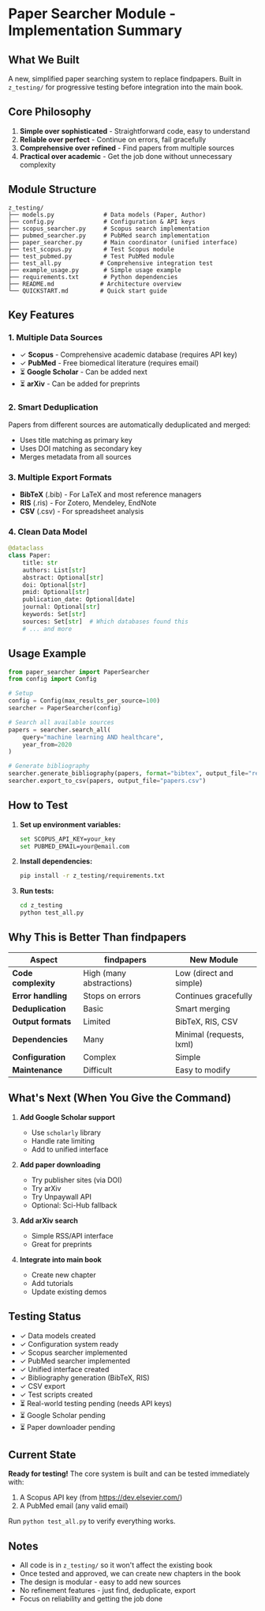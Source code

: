 # Paper Searcher Module - Implementation Summary

## What We Built

A new, simplified paper searching system to replace findpapers. Built in `z_testing/` for progressive testing before integration into the main book.

## Core Philosophy

1. **Simple over sophisticated** - Straightforward code, easy to understand
2. **Reliable over perfect** - Continue on errors, fail gracefully
3. **Comprehensive over refined** - Find papers from multiple sources
4. **Practical over academic** - Get the job done without unnecessary complexity

## Module Structure

```
z_testing/
├── models.py              # Data models (Paper, Author)
├── config.py              # Configuration & API keys
├── scopus_searcher.py     # Scopus search implementation
├── pubmed_searcher.py     # PubMed search implementation
├── paper_searcher.py      # Main coordinator (unified interface)
├── test_scopus.py         # Test Scopus module
├── test_pubmed.py         # Test PubMed module
├── test_all.py           # Comprehensive integration test
├── example_usage.py       # Simple usage example
├── requirements.txt       # Python dependencies
├── README.md             # Architecture overview
└── QUICKSTART.md         # Quick start guide
```

## Key Features

### 1. Multiple Data Sources
- ✓ **Scopus** - Comprehensive academic database (requires API key)
- ✓ **PubMed** - Free biomedical literature (requires email)
- ⏳ **Google Scholar** - Can be added next
- ⏳ **arXiv** - Can be added for preprints

### 2. Smart Deduplication
Papers from different sources are automatically deduplicated and merged:
- Uses title matching as primary key
- Uses DOI matching as secondary key
- Merges metadata from all sources

### 3. Multiple Export Formats
- **BibTeX** (.bib) - For LaTeX and most reference managers
- **RIS** (.ris) - For Zotero, Mendeley, EndNote
- **CSV** (.csv) - For spreadsheet analysis

### 4. Clean Data Model
```python
@dataclass
class Paper:
    title: str
    authors: List[str]
    abstract: Optional[str]
    doi: Optional[str]
    pmid: Optional[str]
    publication_date: Optional[date]
    journal: Optional[str]
    keywords: Set[str]
    sources: Set[str]  # Which databases found this
    # ... and more
```

## Usage Example

```python
from paper_searcher import PaperSearcher
from config import Config

# Setup
config = Config(max_results_per_source=100)
searcher = PaperSearcher(config)

# Search all available sources
papers = searcher.search_all(
    query="machine learning AND healthcare",
    year_from=2020
)

# Generate bibliography
searcher.generate_bibliography(papers, format="bibtex", output_file="refs.bib")
searcher.export_to_csv(papers, output_file="papers.csv")
```

## How to Test

1. **Set up environment variables:**
   ```bash
   set SCOPUS_API_KEY=your_key
   set PUBMED_EMAIL=your@email.com
   ```

2. **Install dependencies:**
   ```bash
   pip install -r z_testing/requirements.txt
   ```

3. **Run tests:**
   ```bash
   cd z_testing
   python test_all.py
   ```

## Why This is Better Than findpapers

| Aspect | findpapers | New Module |
|--------|-----------|-----------|
| **Code complexity** | High (many abstractions) | Low (direct and simple) |
| **Error handling** | Stops on errors | Continues gracefully |
| **Deduplication** | Basic | Smart merging |
| **Output formats** | Limited | BibTeX, RIS, CSV |
| **Dependencies** | Many | Minimal (requests, lxml) |
| **Configuration** | Complex | Simple |
| **Maintenance** | Difficult | Easy to modify |

## What's Next (When You Give the Command)

1. **Add Google Scholar support**
   - Use `scholarly` library
   - Handle rate limiting
   - Add to unified interface

2. **Add paper downloading**
   - Try publisher sites (via DOI)
   - Try arXiv
   - Try Unpaywall API
   - Optional: Sci-Hub fallback

3. **Add arXiv search**
   - Simple RSS/API interface
   - Great for preprints

4. **Integrate into main book**
   - Create new chapter
   - Add tutorials
   - Update existing demos

## Testing Status

- ✓ Data models created
- ✓ Configuration system ready
- ✓ Scopus searcher implemented
- ✓ PubMed searcher implemented
- ✓ Unified interface created
- ✓ Bibliography generation (BibTeX, RIS)
- ✓ CSV export
- ✓ Test scripts created
- ⏳ Real-world testing pending (needs API keys)
- ⏳ Google Scholar pending
- ⏳ Paper downloader pending

## Current State

**Ready for testing!** The core system is built and can be tested immediately with:
1. A Scopus API key (from https://dev.elsevier.com/)
2. A PubMed email (any valid email)

Run `python test_all.py` to verify everything works.

## Notes

- All code is in `z_testing/` so it won't affect the existing book
- Once tested and approved, we can create new chapters in the book
- The design is modular - easy to add new sources
- No refinement features - just find, deduplicate, export
- Focus on reliability and getting the job done
